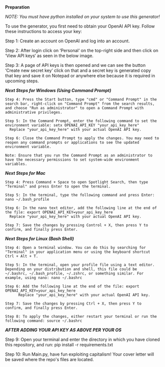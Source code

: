 ****Preparation****

_NOTE: You must have python installed on your system to use this generator!_

To use the generator, you first need to obtain your OpenAI API key. Follow these instructions to access your key:

  Step 1: Create an account on OpenAI and log into an account.
  
  Step 2: After login click on ‘Personal‘ on the top-right side and then click on ‘View API keys‘ as seen in the below image.
  
  Step 3: A page of API keys is then opened and we can see the button ‘Create new secret key’ click on that and a secret key is generated copy that key and save it on Notepad or anywhere else because it is required in upcoming steps.
  
  **_Next Steps for Windows (Using Command Prompt)_**
  
    Step 4: Press the Start button, type "cmd" or "Command Prompt" in the search bar, right-click on "Command Prompt" from the search results, and choose "Run as administrator" to open a Command Prompt with administrative privileges.
  
    Step 5: In the Command Prompt, enter the following command to set the environment variable: setx OPENAI_API_KEY "your_api_key_here"
      Replace "your_api_key_here" with your actual OpenAI API key.

    Step 6: Close the Command Prompt to apply the changes. You may need to reopen any command prompts or applications to see the updated environment variable.

    Note: Ensure that you run the Command Prompt as an administrator to have the necessary permissions to set system-wide environment variables.
  
  **_Next Steps for Mac_**

    Step 4: Press Command + Space to open Spotlight Search, then type "Terminal" and press Enter to open the terminal.
  
    Step 5: In the terminal, type the following command and press Enter: nano ~/.bash_profile
  
    Step 6: In the nano text editor, add the following line at the end of the file: export OPENAI_API_KEY=your_api_key_here
      Replace "your_api_key_here" with your actual OpenAI API key.
  
    Step 7: Save the changes by pressing Control + X, then press Y to confirm, and finally press Enter.

  **_Next Steps for Linux (Bash Shell)_**
  
    Step 4: Open a terminal window. You can do this by searching for "Terminal" in your application menu or using the keyboard shortcut Ctrl + Alt + T.
  
    Step 5: In the terminal, open your profile file using a text editor. Depending on your distribution and shell, this file could be ~/.bashrc, ~/.bash_profile, ~/.zshrc, or something similar. For example, using nano: nano ~/.bashrc
  
    Step 6: Add the following line at the end of the file: export OPENAI_API_KEY=your_api_key_here
          Replace "your_api_key_here" with your actual OpenAI API key.
  
    Step 7: Save the changes by pressing Ctrl + X, then press Y to confirm, and finally press Enter.
  
    Step 8: To apply the changes, either restart your terminal or run the following command: source ~/.bashrc

  **_AFTER ADDING YOUR API KEY AS ABOVE PER YOUR OS_**

  Step 9: Open your terminal and enter the directory in which you have cloned this repository, and run: pip install -r requirements.txt

  Step 10: Run Main.py, have fun exploiting capitalism! Your cover letter will be saved where the repo's files are located.
